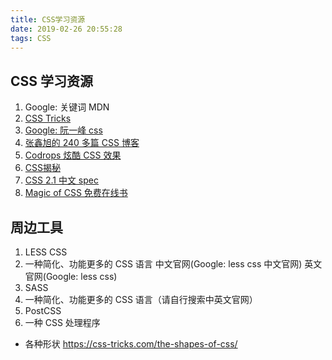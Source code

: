 ```yaml
---
title: CSS学习资源
date: 2019-02-26 20:55:28
tags: CSS
---
```


## CSS 学习资源

1. Google: 关键词 MDN
2. <a href="https://css-tricks.com/" target="_blank">CSS Tricks</a>
3. <a href="https://www.google.com/search?q=%E9%98%AE%E4%B8%80%E5%B3%B0+css" target="_blank">Google: 阮一峰 css</a>
4. <a href="https://www.zhangxinxu.com/wordpress/category/css/page/25/" target="_blank">张鑫旭的 240 多篇 CSS 博客</a>
5. <a href="https://tympanus.net/codrops/category/playground/" target="_blank">Codrops 炫酷 CSS 效果</a>
6. <a href="http://www.ituring.com.cn/book/1695" target="_blank">CSS揭秘</a>
7. <a href="http://cndevdocs.com/" target="_blank">CSS 2.1 中文 spec</a>
8. <a href="https://adamschwartz.co/magic-of-css/" target="_blank">Magic of CSS 免费在线书</a>

## 周边工具

1. LESS CSS
2. 一种简化、功能更多的 CSS 语言 中文官网(Google: less css 中文官网) 英文官网(Google: less css)
3. SASS
4. 一种简化、功能更多的 CSS 语言（请自行搜索中英文官网）
5. PostCSS
6. 一种 CSS 处理程序

- 各种形状 https://css-tricks.com/the-shapes-of-css/